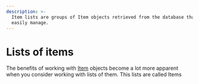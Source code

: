 ```yaml
---
description: >-
  Item lists are groups of Item objects retrieved from the database that you can
  easily manage.
---
```


# Lists of items

The benefits of working with [Item](../../../reference/core-classes/item/) objects become a lot more apparent when you consider working with lists of them. This lists are called Items

